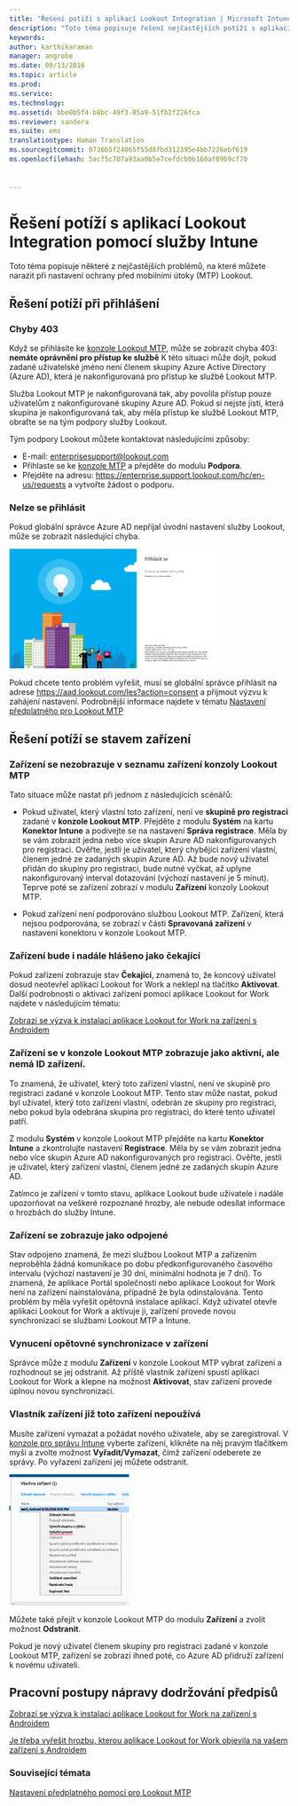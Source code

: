 ```yaml
---
title: "Řešení potíží s aplikací Lookout Integration | Microsoft Intune"
description: "Toto téma popisuje řešení nejčastějších potíží s aplikací Lookout Integration"
keywords: 
author: karthikaraman
manager: angrobe
ms.date: 09/13/2016
ms.topic: article
ms.prod: 
ms.service: 
ms.technology: 
ms.assetid: bbe0b5f4-b8bc-49f3-85a9-51fb2f226fca
ms.reviewer: sandera
ms.suite: ems
translationtype: Human Translation
ms.sourcegitcommit: 0736b5f24065f55d8fbd312395e4bb7226ebf619
ms.openlocfilehash: 5acf5c707a93aa0b5e7cefdcb0b160af09b9cf70


---
```


# Řešení potíží s aplikací Lookout Integration pomocí služby Intune
Toto téma popisuje některé z nejčastějších problémů, na které můžete narazit při nastavení ochrany před mobilními útoky (MTP) Lookout.
## Řešení potíží při přihlášení
### Chyby 403
Když se přihlásíte ke [konzole Lookout MTP](https://aad.lookout.com), může se zobrazit chyba 403: **nemáte oprávnění pro přístup ke službě** K této situaci může dojít, pokud zadané uživatelské jméno není členem skupiny Azure Active Directory (Azure AD), která je nakonfigurovaná pro přístup ke službě Lookout MTP.

Služba Lookout MTP je nakonfigurovaná tak, aby povolila přístup pouze uživatelům z nakonfigurované skupiny Azure AD. Pokud si nejste jisti, která skupina je nakonfigurovaná tak, aby měla přístup ke službě Lookout MTP, obraťte se na tým podpory služby Lookout.

Tým podpory Lookout můžete kontaktovat následujícími způsoby:

* E-mail: enterprisesupport@lookout.com
* Přihlaste se ke [konzole MTP](http://aad.lookout.com) a přejděte do modulu **Podpora**.
* Přejděte na adresu: https://enterprise.support.lookout.com/hc/en-us/requests a vytvořte žádost o podporu.

### Nelze se přihlásit
Pokud globální správce Azure AD nepřijal úvodní nastavení služby Lookout, může se zobrazit následující chyba.

![snímek přihlašovací obrazovky služby Lookout zobrazující chybu přihlášení](../media/mtp/lookout-mtp-consent-not-accepted-error.png)

Pokud chcete tento problém vyřešit, musí se globální správce přihlásit na adrese https://aad.lookout.com/les?action=consent a přijmout výzvu k zahájení nastavení. Podrobnější informace najdete v tématu [Nastavení předplatného pro Lookout MTP](set-up-your-subscription-with-lookout-mtp.md)

## Řešení potíží se stavem zařízení

### Zařízení se nezobrazuje v seznamu zařízení konzoly Lookout MTP

Tato situace může nastat při jednom z následujících scénářů:
* Pokud uživatel, který vlastní toto zařízení, není ve **skupině pro registraci** zadané v **konzole Lookout MTP**.  Přejděte z modulu **Systém** na kartu **Konektor Intune** a podívejte se na nastavení **Správa registrace**.  Měla by se vám zobrazit jedna nebo více skupin Azure AD nakonfigurovaných pro registraci.  Ověřte, jestli je uživatel, který chybějící zařízení vlastní, členem jedné ze zadaných skupin Azure AD.  Až bude nový uživatel přidán do skupiny pro registraci, bude nutné vyčkat, až uplyne nakonfigurovaný interval dotazování (výchozí nastavení je 5 minut). Teprve poté se zařízení zobrazí v modulu **Zařízení** konzoly Lookout MTP.

* Pokud zařízení není podporováno službou Lookout MTP.  Zařízení, která nejsou podporována, se zobrazí v části **Spravovaná zařízení** v nastavení konektoru v konzole Lookout MTP.

### Zařízení bude i nadále hlášeno jako **čekající**

Pokud zařízení zobrazuje stav **Čekající**, znamená to, že koncový uživatel dosud neotevřel aplikaci Lookout for Work a neklepl na tlačítko **Aktivovat**. Další podrobnosti o aktivaci zařízení pomocí aplikace Lookout for Work najdete v následujícím tématu:

[Zobrazí se výzva k instalaci aplikace Lookout for Work na zařízení s Androidem ](http://docs.microsoft.com/intune/enduser/you-are-prompted-to-install-lookout-for-work-android)

### Zařízení se v konzole Lookout MTP zobrazuje jako aktivní, ale nemá ID zařízení.  
To znamená, že uživatel, který toto zařízení vlastní, není ve skupině pro registraci zadané v konzole Lookout MTP.   Tento stav může nastat, pokud byl uživatel, který toto zařízení vlastní, odebrán ze skupiny pro registraci, nebo pokud byla odebrána skupina pro registraci, do které tento uživatel patří.

Z modulu **Systém** v konzole Lookout MTP přejděte na kartu **Konektor Intune** a zkontrolujte nastavení **Registrace**.  Měla by se vám zobrazit jedna nebo více skupin Azure AD nakonfigurovaných pro registraci.  Ověřte, jestli je uživatel, který zařízení vlastní, členem jedné ze zadaných skupin Azure AD.  

Zatímco je zařízení v tomto stavu, aplikace Lookout bude uživatele i nadále upozorňovat na veškeré rozpoznané hrozby, ale nebude odesílat informace o hrozbách do služby Intune.

### Zařízení se zobrazuje jako odpojené

Stav odpojeno znamená, že mezi službou Lookout MTP a zařízením neproběhla žádná komunikace po dobu předkonfigurovaného časového intervalu (výchozí nastavení je 30 dní, minimální hodnota je 7 dní). To znamená, že aplikace Portál společnosti nebo aplikace Lookout for Work není na zařízení nainstalována, případně že byla odinstalována. Tento problém by měla vyřešit opětovná instalace aplikací. Když uživatel otevře aplikaci Lookout for Work a aktivuje ji, zařízení provede novou synchronizaci se službami Lookout MTP a Intune.    

### Vynucení opětovné synchronizace v zařízení
Správce může z modulu **Zařízení** v konzole Lookout MTP vybrat zařízení a rozhodnout se jej odstranit.   Až příště vlastník zařízení spustí aplikaci Lookout for Work a klepne na možnost **Aktivovat**, stav zařízení provede úplnou novou synchronizaci.

### Vlastník zařízení již toto zařízení nepoužívá
Musíte zařízení vymazat a požádat nového uživatele, aby se zaregistroval.  V [konzole pro správu Intune](https://manage.microsoft.com) vyberte zařízení, klikněte na něj pravým tlačítkem myši a zvolte možnost **Vyřadit/Vymazat**, čímž zařízení odeberete ze správy. Po vyřazení zařízení jej můžete odstranit.

![snímek obrazovky modulu zařízení v konzole pro správu Intune se zobrazenými možnostmi vyřadit/vymazat](../media/mtp/mtp-retire-device-intune-console.png)

Můžete také přejít v konzole Lookout MTP do modulu **Zařízení** a zvolit možnost **Odstranit**.  

Pokud je nový uživatel členem skupiny pro registraci zadané v konzole Lookout MTP, zařízení se zobrazí ihned poté, co Azure AD přidruží zařízení k novému uživateli.

## Pracovní postupy nápravy dodržování předpisů
[Zobrazí se výzva k instalaci aplikace Lookout for Work na zařízení s Androidem]( http://docs.microsoft.com/intune/enduser/you-are-prompted-to-install-lookout-for-work-android)

[Je třeba vyřešit hrozbu, kterou aplikace Lookout for Work objevila na vašem zařízení s Androidem ](http://docs.microsoft.com/intune/enduser/you-need-to-resolve-a-threat-found-by-lookout-for-work-android)


### Související témata
[Nastavení předplatného pomocí pro Lookout MTP](https://docs.microsoft.com/en-us/intune/deploy-use/set-up-your-subscription-with-lookout-mtp)



<!--HONumber=Oct16_HO1-->


